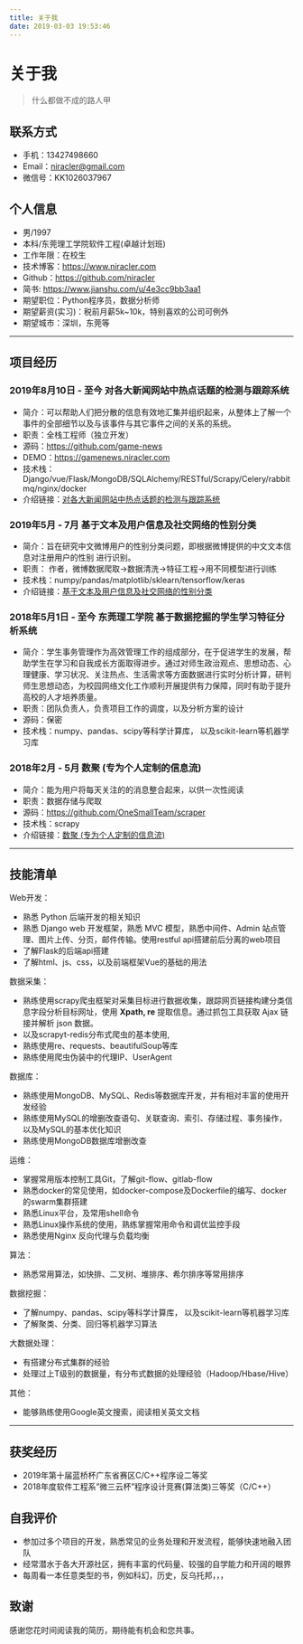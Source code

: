 ```yaml
---
title: 关于我
date: 2019-03-03 19:53:46
---
```


# 关于我

> 什么都做不成的路人甲

## 联系方式

- 手机：13427498660
- Email：niracler@gmail.com
- 微信号：KK1026037967

## 个人信息

 - 男/1997
 - 本科/东莞理工学院软件工程(卓越计划班)
 - 工作年限：在校生
 - 技术博客：https://www.niracler.com
 - Github：https://github.com/niracler
 - 简书: https://www.jianshu.com/u/4e3cc9bb3aa1
 - 期望职位：Python程序员，数据分析师
 - 期望薪资(实习)：税前月薪5k~10k，特别喜欢的公司可例外
 - 期望城市：深圳，东莞等

---

## 项目经历

### 2019年8月10日 - 至今  对各大新闻网站中热点话题的检测与跟踪系统

- 简介：可以帮助人们把分散的信息有效地汇集并组织起来，从整体上了解一个事件的全部细节以及与该事件与其它事件之间的关系的系统。
- 职责：全栈工程师（独立开发）
- 源码：https://github.com/game-news
- DEMO：https://gamenews.niracler.com
- 技术栈： Django/vue/Flask/MongoDB/SQLAlchemy/RESTful/Scrapy/Celery/rabbitmq/nginx/docker
- 介绍链接：[对各大新闻网站中热点话题的检测与跟踪系统](https://www.jianshu.com/p/c5d96840dfd4)

### 2019年5月 - 7月 基于文本及用户信息及社交网络的性别分类

- 简介：旨在研究中文微博用户的性别分类问题，即根据微博提供的中文文本信息对注册用户的性别 进行识别。
- 职责： 作者，微博数据爬取->数据清洗->特征工程->用不同模型进行训练
- 技术栈：numpy/pandas/matplotlib/sklearn/tensorflow/keras
- 介绍链接：[基于文本及用户信息及社交网络的性别分类](https://www.jianshu.com/p/fd2bdf5b0c43)

### 2018年5月1日 - 至今 东莞理工学院 基于数据挖掘的学生学习特征分析系统

- 简介：学生事务管理作为高效管理工作的组成部分，在于促进学生的发展，帮助学生在学习和自我成长方面取得进步。通过对师生政治观点、思想动态、心理健康、学习状况、关注热点、生活需求等方面数据进行实时分析计算，研判师生思想动态，为校园网络文化工作顺利开展提供有力保障，同时有助于提升高校的人才培养质量。
- 职责：团队负责人，负责项目工作的调度，以及分析方案的设计
- 源码：保密
- 技术栈：numpy、pandas、scipy等科学计算库， 以及scikit-learn等机器学习库

### 2018年2月 - 5月 数聚 (专为个人定制的信息流)

- 简介：能为用户将每天关注的的消息整合起来，以供一次性阅读
- 职责：数据存储与爬取
- 源码：https://github.com/OneSmallTeam/scraper
- 技术栈：scrapy
- 介绍链接：[数聚 (专为个人定制的信息流)](https://www.jianshu.com/p/e21fe34ced30)

---

## 技能清单

Web开发：

- 熟悉 Python 后端开发的相关知识
- 熟悉 Django web 开发框架，熟悉 MVC 模型，熟悉中间件、Admin 站点管理、图片上传、分页，邮件传输。使用restful api搭建前后分离的web项目
- 了解Flask的后端api搭建
- 了解html、js、css，以及前端框架Vue的基础的用法

数据采集：

- 熟练使用scrapy爬虫框架对采集目标进行数据收集，跟踪网页链接构建分类信息字段分析目标网址，使用 **Xpath, re** 提取信息。通过抓包工具获取 Ajax 链接并解析 json 数据。
- 以及scrapyt-redis分布式爬虫的基本使用,
- 熟练使用re、requests、beautifulSoup等库
- 熟练使用爬虫伪装中的代理IP、UserAgent

数据库：

- 熟练使用MongoDB、MySQL、Redis等数据库开发，并有相对丰富的使用开发经验
- 熟练使用MySQL的增删改查语句、关联查询、索引、存储过程、事务操作，以及MySQL的基本优化知识
- 熟练使用MongoDB数据库增删改查

运维：

- 掌握常用版本控制工具Git，了解git-flow、gitlab-flow
- 熟悉docker的常见使用，如docker-compose及Dockerfile的编写、docker的swarm集群搭建
- 熟悉Linux平台，及常用shell命令
- 熟悉Linux操作系统的使用，熟练掌握常用命令和调优监控手段
- 熟悉使用Nginx 反向代理与负载均衡

算法：

- 熟悉常用算法，如快排、二叉树、堆排序、希尔排序等常用排序

数据挖掘：

- 了解numpy、pandas、scipy等科学计算库， 以及scikit-learn等机器学习库
- 了解聚类、分类、回归等机器学习算法

大数据处理：

- 有搭建分布式集群的经验
- 处理过上T级别的数据量，有分布式数据的处理经验（Hadoop/Hbase/Hive）

其他：

- 能够熟练使用Google英文搜索，阅读相关英文文档

---

## 获奖经历

- 2019年第十届蓝桥杯广东省赛区C/C++程序设二等奖
- 2018年度软件工程系”微三云杯”程序设计竞赛(算法类)三等奖（C/C++）

## 自我评价

- 参加过多个项目的开发，熟悉常见的业务处理和开发流程，能够快速地融入团队
- 经常潜水于各大开源社区，拥有丰富的代码量、较强的自学能力和开阔的眼界
- 每周看一本任意类型的书，例如科幻，历史，反乌托邦，，，

## 致谢

感谢您花时间阅读我的简历，期待能有机会和您共事。
